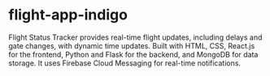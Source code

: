 # flight-app-indigo
Flight Status Tracker provides real-time flight updates, including delays and gate changes, with dynamic time updates. Built with HTML, CSS, React.js for the frontend, Python and Flask for the backend, and MongoDB for data storage. It uses Firebase Cloud Messaging for real-time notifications.
